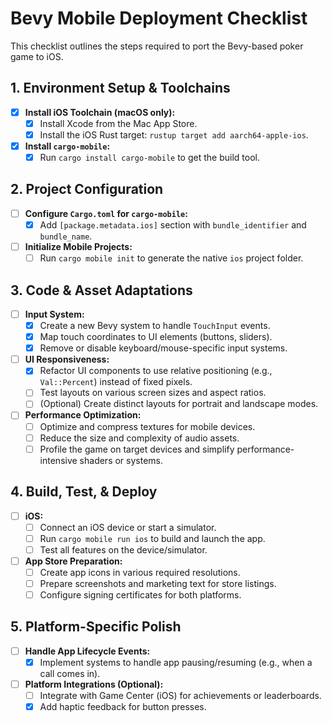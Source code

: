 # Bevy Mobile Deployment Checklist

This checklist outlines the steps required to port the Bevy-based poker game to iOS.

## 1. Environment Setup & Toolchains


- [x] **Install iOS Toolchain (macOS only):**
    - [x] Install Xcode from the Mac App Store.
    - [x] Install the iOS Rust target: `rustup target add aarch64-apple-ios`.

- [x] **Install `cargo-mobile`:**
    - [x] Run `cargo install cargo-mobile` to get the build tool.

## 2. Project Configuration

- [ ] **Configure `Cargo.toml` for `cargo-mobile`:**
    - [x] Add `[package.metadata.ios]` section with `bundle_identifier` and `bundle_name`.

- [ ] **Initialize Mobile Projects:**
    - [ ] Run `cargo mobile init` to generate the native `ios` project folder.

## 3. Code & Asset Adaptations

- [ ] **Input System:**
    - [x] Create a new Bevy system to handle `TouchInput` events.
    - [x] Map touch coordinates to UI elements (buttons, sliders).
    - [x] Remove or disable keyboard/mouse-specific input systems.

- [ ] **UI Responsiveness:**
    - [x] Refactor UI components to use relative positioning (e.g., `Val::Percent`) instead of fixed pixels.
    - [ ] Test layouts on various screen sizes and aspect ratios.
    - [ ] (Optional) Create distinct layouts for portrait and landscape modes.

- [ ] **Performance Optimization:**
    - [ ] Optimize and compress textures for mobile devices.
    - [ ] Reduce the size and complexity of audio assets.
    - [ ] Profile the game on target devices and simplify performance-intensive shaders or systems.

## 4. Build, Test, & Deploy


- [ ] **iOS:**
    - [ ] Connect an iOS device or start a simulator.
    - [ ] Run `cargo mobile run ios` to build and launch the app.
    - [ ] Test all features on the device/simulator.

- [ ] **App Store Preparation:**
    - [ ] Create app icons in various required resolutions.
    - [ ] Prepare screenshots and marketing text for store listings.
    - [ ] Configure signing certificates for both platforms.

## 5. Platform-Specific Polish

- [ ] **Handle App Lifecycle Events:**
    - [x] Implement systems to handle app pausing/resuming (e.g., when a call comes in).

- [ ] **Platform Integrations (Optional):**
    - [ ] Integrate with Game Center (iOS) for achievements or leaderboards.
    - [x] Add haptic feedback for button presses.
